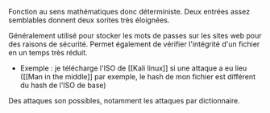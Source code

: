 
Fonction au sens mathématiques donc déterministe. Deux entrées assez semblables donnent deux sorites très éloignées.

Généralement utilisé pour stocker les mots de passes sur  les sites web pour des raisons de sécurité.
Permet également de vérifier l'intégrité d'un fichier en un temps très réduit.
- Exemple : je télécharge l'ISO de [[Kali linux]] si une attaque a eu lieu ([[Man in the middle]] par exemple, le hash de mon fichier est différent du hash de l'ISO de base)

Des attaques son possibles, notamment les attaques par dictionnaire.
